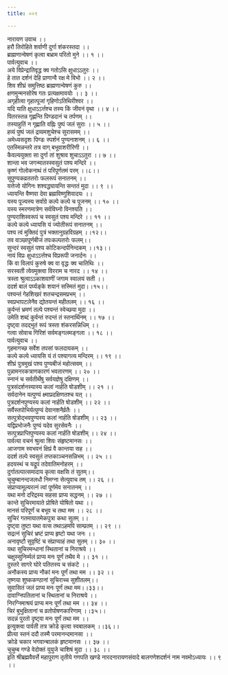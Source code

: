 ```yaml
---
title: ००९

---
```

नारायण उवाच ।।  
हरौ तिरोहिते शर्वाणी दुर्गा शंकरस्तदा ।।  
ब्राह्मणान्वेषणं कृत्वा बभ्राम परितो मुने ।। १ ।।  
पार्वत्युवाच ।।  
अये विप्रेन्द्रातिवृद्ध क्व गतोऽसि क्षुधाऽऽतुरः ।।  
हे तात दर्शनं देहि प्राणान्वै रक्ष मे विभो ।। २ ।।  
शिव शीघ्रं समुत्तिष्ठ ब्राह्मणान्वेषणं कुरु ।।  
क्षणमुन्मनसोरेष गतः प्रत्यक्षमावयोः ।। ३ ।।  
अगृहीत्वा गृहात्पूजां गृहिणोऽतिथिरीश्वर ।।  
यदि याति क्षुधाऽऽर्त्तश्च तस्य किं जीवनं वृथा ।। ४ ।।  
पितरस्तन्न गृह्णन्ति पिण्डदानं च तर्पणम् ।।  
तस्याहुतिं न गृह्णाति वह्निः पुष्पं जलं सुराः ।। ५ ।।  
हव्यं पुष्पं जलं द्रव्यमशुचेश्च सुरासमम् ।।  
अमेध्यसदृशः पिण्डः स्पर्शनं पुण्यनाशनम् ।। ६ ।।  
एतस्मिन्नन्तरे तत्र वाग् बभूवाशरीरिणी ।।  
कैवल्ययुक्ता सा दुर्गा तां शुश्राव शुचाऽऽतुरा ।। ७ ।।  
शान्ता भव जगन्मातस्स्वसुतं पश्य मन्दिरे ।।  
कृष्णं गोलोकनाथं तं परिपूर्णतमं परम् ।।८।।  
सुपुण्यकव्रततरोः फलरूपं सनातनम् ।।  
यत्तेजो योगिनः शश्वद्ध्यायन्ति सन्ततं मुदा ।। ९ ।।  
ध्यायन्ति वैष्णवा देवा ब्रह्मविष्णुशिवादयः ।।  
यस्य पूज्यस्य सर्वाग्रे कल्पे कल्पे च पूजनम् ।। १० ।।  
यस्य स्मरणमात्रेण सर्वविघ्नो विनश्यति ।।  
पुण्यराशिस्वरूपं च स्वसुतं पश्य मन्दिरे ।। ११ ।।  
कल्पे कल्पे ध्यायसि यं ज्योतीरूपं सनातनम् ।।  
पश्य त्वं मुक्तिदं पुत्रं भक्तानुग्रहविग्रहम् ।।१२।।  
तव वाञ्छापूर्णबीजं तपःकल्पतरोः फलम्।।  
सुन्दरं स्वसुतं पश्य कोटिकन्दर्पनिन्दकम् ।।१३।।  
नायं विप्रः क्षुधाऽऽर्त्तश्च विप्ररूपी जनार्दनः ।।  
किं वा विलापं कुरुषे क्व वा वृद्धः क्व चातिथिः ।।  
सरस्वती त्वेवमुक्त्वा विरराम च नारद ।। १४ ।।  
त्रस्ता श्रुत्वाऽऽकाशवाणीं जगाम स्वालयं सती ।।  
ददर्श बालं पर्य्यङ्के शयानं सस्मितं मुदा।।१५।।  
पश्यन्तं गेहशिखरं शतचन्द्रसमप्रभम् ।।  
स्वप्रभापटलेनैव द्योतयन्तं महीतलम् ।। १६ ।।  
कुर्वन्तं भ्रमणं तल्पे पश्यन्तं स्वेच्छया मुदा ।।  
उमेति शब्दं कुर्वन्तं रुदन्तं तं स्तनार्थिनम् ।। १७ ।।  
दृष्ट्वा तदद्भुतं रूपं त्रस्ता शंकरसन्निधिम् ।।  
गत्वा सोवाच गिरिशं सर्वमङ्गलमङ्गला ।। १८ ।।  
पार्वत्युवाच ।।  
गृहमागच्छ सर्वेश तपसां फलदायकम् ।।  
कल्पे कल्पे ध्यायसि यं तं पश्यागत्य मन्दिरम् ।। १९ ।।  
शीघ्रं पुत्रमुखं पश्य पुण्यबीजं महोत्सवम् ।।  
पुन्नामनरकत्राणकारणं भवतारणम् ।। २० ।।  
स्नानं च सर्वतीर्थेषु सर्वयज्ञेषु दक्षिणम् ।।  
पुत्रसंदर्शनस्यास्य कलां नार्हति षोडशीम् ।। २१ ।।  
सर्वदानेन यत्पुण्यं क्ष्माप्रदक्षिणतश्च यत् ।।  
पुत्रदर्शनपुण्यस्य कलां नार्हति षोडशीम् ।। २२ ।।  
सर्वैस्तपोभिर्यत्पुण्यं देवानशनैर्व्रतैः ।।  
सत्पुत्रोद्भवपुण्यस्य कलां नार्हति षोडशीम् ।। २३ ।।  
यद्विप्रभोजनैः पुण्यं यदेव सुरसेवनैः ।।  
सत्पुत्रप्राप्तिपुण्यस्य कलां नार्हति षोडशीम् ।। २४ ।।  
पार्वत्या वचनं श्रुत्वा शिवः संहृष्टमानसः ।।  
आजगाम स्वभवनं क्षिप्रं वै कान्तया सह ।।  
ददर्श तल्पे स्वसुतं तप्तकाञ्चनसन्निभम् ।। २५ ।।  
हदयस्थं च यद्रूपं तदेवातिमनोहरम् ।।  
दुर्गातल्पात्समादाय कृत्वा वक्षसि तं सुतम्।।  
चुचुम्बानन्दजलधौ निमग्ना सेत्युवाच तम् ।। २६ ।।  
संप्राप्यामूल्यरत्नं त्वां पूर्णमेव सनातनम् ।।  
यथा मनो दरिद्रस्य सहसा प्राप्य सद्धनम् ।। २७ ।।  
कान्ते सुचिरमायाते प्रोषिते योषितो यथा ।।  
मानसं परिपूर्णं च बभूव च तथा मम ।। २८ ।।  
सुचिरं गतमायातमेकपुत्रा कथा सुतम् ।।  
दृष्ट्वा तुष्टा यथा वत्स तथाऽहमपि साम्प्रतम् ।। २९ ।।  
सद्रत्नं सुचिरं भ्रष्टं प्राप्य हृष्टो यथा जनः ।।  
अनावृष्टौ सुवृष्टिं च संप्राप्याहं तथा सुतम् ।। ३० ।।  
यथा सुचिरमन्धानां स्थितानां च निराश्रये ।।  
चक्षुस्सुनिर्म्मलं प्राप्य मनः पूर्णं तथैव मे ।। ३१ ।।  
दुस्तरे सागरे घोरे पतितस्य च संकटे ।।  
अनौकस्य प्राप्य नौकां मनः पूर्णं तथा मम ।। ३२ ।।  
तृष्णया शुष्ककण्ठानां सुचिराच्च सुशीतलम्।।  
सुवासितं जलं प्राप्य मनः पूर्णं तथा मम।।३३।।  
दावाग्निपतितानां च स्थितानां च निराश्रये ।।  
निरग्निमाश्रयं प्राप्य मनः पूर्णं तथा मम ।। ३४ ।।  
चिरं बुभुक्षितानां च व्रतोपोषणकारिणाम् ।।३५।।  
सदन्नं पुरतो दृष्ट्वा मनः पूर्णं तथा मम ।।  
इत्युक्त्वा पार्वती तत्र क्रोडे कृत्वा स्वबालकम् ।।३६।।  
प्रीत्या स्तनं ददौ तस्मै परमानन्दमानसा ।।  
क्रोडे चकार भगवान्बालकं हृष्टमानसः ।। ३७ ।।  
चुचुम्ब गण्डे वेदोक्तं युयुजे चाशिषं मुदा ।। ३८ ।।  
इति श्रीब्रह्मवैवर्त्ते महापुराण तृतीये गणपति खण्डे नारदनारायणसंवादे बालगणेशदर्शनं नाम नवमोऽध्यायः ।। ९ ।।
